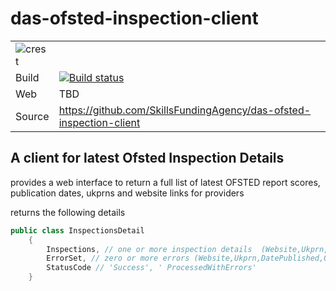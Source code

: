 # das-ofsted-inspection-client

|               |               |
| ------------- | ------------- |
|![crest](https://assets.publishing.service.gov.uk/static/images/govuk-crest-bb9e22aff7881b895c2ceb41d9340804451c474b883f09fe1b4026e76456f44b.png) ||
| Build | [![Build status](https://ci.appveyor.com/api/projects/status/j52iwixtxhqqnrbi?svg=true)](https://ci.appveyor.com/project/scottcowan/das-ofsted-inspection-client) |
| Web  | TBD |
| Source  | https://github.com/SkillsFundingAgency/das-ofsted-inspection-client  |

## A client for latest Ofsted Inspection Details

provides a web interface to return a full list of latest OFSTED report scores, publication dates, ukprns and website links for providers

returns the following details

``` csharp
public class InspectionsDetail
    {
        Inspections, // one or more inspection details  (Website,Ukprn,DatePublished,OverallEffectiveness)
        ErrorSet, // zero or more errors (Website,Ukprn,DatePublished,OverallEffectiveness, lineNumber, Message)
        StatusCode // 'Success', ' ProcessedWithErrors'
    }
```

